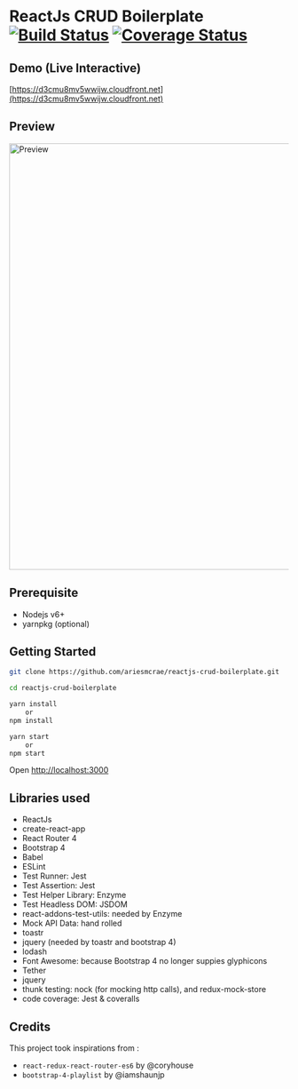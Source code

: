 # ReactJs CRUD Boilerplate [![Build Status](https://travis-ci.org/ariesmcrae/reactjs-crud-boilerplate.svg?branch=master)](https://travis-ci.org/ariesmcrae/reactjs-crud-boilerplate) [![Coverage Status](https://coveralls.io/repos/github/ariesmcrae/reactjs-crud-boilerplate/badge.svg)](https://coveralls.io/github/ariesmcrae/reactjs-crud-boilerplate)


## Demo (Live Interactive)
[https://d3cmu8mv5wwijw.cloudfront.net](https://d3cmu8mv5wwijw.cloudfront.net)


## Preview
<img src='https://github.com/ariesmcrae/ariesmcrae.github.com/blob/master/reactjs-crud-boilerplate.gif?raw=true' width='768' alt='Preview'>

## Prerequisite
* Nodejs v6+
* yarnpkg (optional)


## Getting Started
```sh
git clone https://github.com/ariesmcrae/reactjs-crud-boilerplate.git

cd reactjs-crud-boilerplate

yarn install
    or
npm install

yarn start
    or
npm start
```

Open [http://localhost:3000](http://localhost:3000)<br>


## Libraries used
* ReactJs
* create-react-app
* React Router 4
* Bootstrap 4
* Babel
* ESLint
* Test Runner: Jest
* Test Assertion: Jest
* Test Helper Library: Enzyme
* Test Headless DOM: JSDOM
* react-addons-test-utils: needed by Enzyme
* Mock API Data: hand rolled
* toastr
* jquery (needed by toastr and bootstrap 4)
* lodash
* Font Awesome: because Bootstrap 4 no longer suppies glyphicons
* Tether
* jquery
* thunk testing: nock (for mocking http calls), and redux-mock-store
* code coverage: Jest & coveralls


## Credits
This project took inspirations from :
* `react-redux-react-router-es6` by @coryhouse
* `bootstrap-4-playlist` by @iamshaunjp
